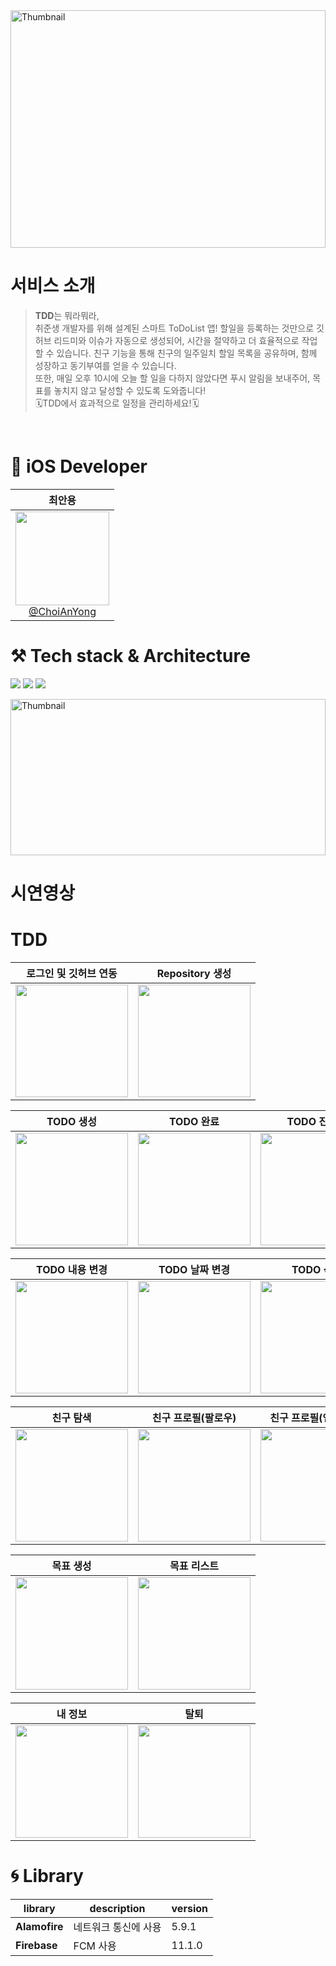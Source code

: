 <img src="https://github.com/user-attachments/assets/056a63f2-b755-4255-92c9-c96cc19a5a13" width="100%" height="380" alt="Thumbnail" />

# 서비스 소개

>**TDD**는 뭐라뭐라, <br>
>취준생 개발자를 위해 설계된 스마트 ToDoList 앱! 할일을 등록하는 것만으로 깃허브 리드미와 이슈가 자동으로 생성되어, 시간을 절약하고 더 효율적으로 작업할 수 있습니다.
>친구 기능을 통해 친구의 일주일치 할일 목록을 공유하며, 함께 성장하고 동기부여를 얻을 수 있습니다. <br>
>또한, 매일 오후 10시에 오늘 할 일을 다하지 않았다면 푸시 알림을 보내주어, 목표를 놓치지 않고 달성할 수 있도록 도와줍니다! <br>
>🗓️TDD에서 효과적으로 일정을 관리하세요!🗓️
<br>

# **🍎 iOS Developer**
<div align="center">
  
| **최안용** |
| :------: | 
| [<img src="https://github.com/user-attachments/assets/92c00ebf-d82d-408a-88d0-1f3f0e612f71" height=150 width=150> <br/> @ChoiAnYong](https://github.com/ChoiAnYong) |

</div>

# **⚒️** Tech stack & Architecture
<img src="https://img.shields.io/badge/SwiftUI-2C68B5?&style=flat-square&logo=Swift&logoColor=white"/> <img src="https://img.shields.io/badge/Xcode_16-147EFB?style=flat-square&logo=Xcode&logoColor=white"/> <img src="https://img.shields.io/badge/Combine-FF3E00?style=flat-square&logo=Swift&logoColor=white"/>

<img src="https://github.com/user-attachments/assets/dae6a804-80a1-42a4-b382-b30680fecb10" width="100%" height="250" alt="Thumbnail"/>

# 시연영상 
# TDD
| 로그인 및 깃허브 연동 | Repository 생성 |
|:-:|:-:|
| <img src="https://github.com/user-attachments/assets/d0507240-e579-449b-a4dd-de4d64360886" width="180"/> | <img src="https://github.com/user-attachments/assets/191825a9-110d-4d88-a3ff-cc07c3ce26c6" width="180"/> |

| TODO 생성 | TODO 완료 | TODO 진행중 |
|:-:|:-:|:-:|
| <img src="https://github.com/user-attachments/assets/81de5c66-7795-419d-b531-7f67dc4ccdef" width="180"/> | <img src="https://github.com/user-attachments/assets/92eef94e-bf70-4ae3-9f87-ca2ddd0a8361" width="180"/> | <img src="https://github.com/user-attachments/assets/372883c3-8708-44e7-8914-3e80683a6089" width="180"/> |

| TODO 내용 변경 | TODO 날짜 변경 | TODO 삭제 |
|:-:|:-:|:-:|
| <img src="https://github.com/user-attachments/assets/1df9c1e1-10ea-4cb1-83f7-d9d7225ec1ea" width="180"/> | <img src="https://github.com/user-attachments/assets/738c916f-fc46-4500-bd2a-acce1caf821b" width="180"/> | <img src="https://github.com/user-attachments/assets/b49fe43c-e5aa-4e5a-b130-8c50ff2fe3e1" width="180"/> | 

| 친구 탐색 | 친구 프로필(팔로우) | 친구 프로필(언팔로우) |  
|:-:|:-:|:-:|
| <img src="https://github.com/user-attachments/assets/7aa4c1db-8654-49d7-a921-538f3cda69aa" width="180"/> | <img src="https://github.com/user-attachments/assets/e8a38a63-3d05-43f1-b6c8-ff5649a9da0c" width="180"/> | <img src="https://github.com/user-attachments/assets/9f813148-3d4b-4c76-9493-b952749b593b" width="180"/> | 

| 목표 생성 | 목표 리스트 |   
|:-:|:-:|
| <img src="" width="180"/> | <img src="" width="180"/> |

| 내 정보 | 탈퇴 |   
|:-:|:-:|
| <img src="" width="180"/> | <img src="https://github.com/user-attachments/assets/61d865e7-6dce-4ef8-9264-e17b57ebe8e5" width="180"/> |

# **🌀 Library**

| library | description | version |
| --- | --- | --- |
| **Alamofire** | 네트워크 통신에 사용 | 5.9.1 |
| **Firebase** | FCM 사용 | 11.1.0 |
